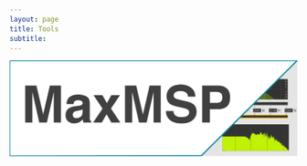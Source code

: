 ```yaml
---
layout: page
title: Tools
subtitle:
---
```


[<img src="https://github.com/Velitch/velitch/blob/main/assets/img/maxmsp_tools.png?raw=true" align="center" />](https://github.com/Velitch/velitch/blob/main/_posts/2021-10-19-tool_gen_biquad.md)
